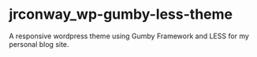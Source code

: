 jrconway_wp-gumby-less-theme
============================

A responsive wordpress theme using Gumby Framework and LESS for my personal blog site.